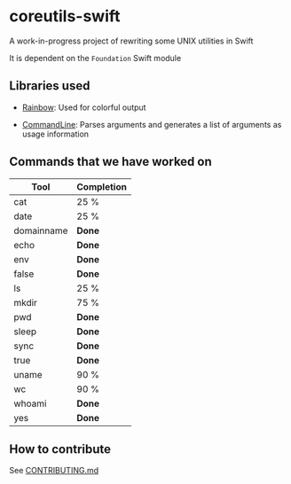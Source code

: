 # coreutils-swift
A work-in-progress project of rewriting some UNIX utilities in Swift

It is dependent on the `Foundation` Swift module


## Libraries used

* [Rainbow](https://github.com/onevcat/Rainbow): Used for colorful output

* [CommandLine](https://github.com/jatoben/CommandLine): Parses arguments and generates a list of arguments as usage information

## Commands that we have worked on
| Tool          | Completion    |
| ------------- | ------------- |
| cat           | 25 %          |
| date          | 25 %          |
| domainname    | **Done**      |
| echo          | **Done**      |
| env           | **Done**      |
| false         | **Done**      |
| ls            | 25 %          |
| mkdir         | 75 %          |
| pwd           | **Done**      |
| sleep         | **Done**      |
| sync          | **Done**      |
| true          | **Done**      |
| uname         | 90 %          |
| wc            | 90 %          |
| whoami        | **Done**      |
| yes           | **Done**      |

## How to contribute

See [CONTRIBUTING.md](CONTRIBUTING.md)
